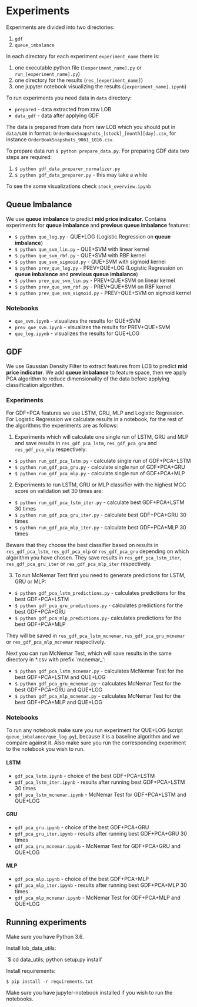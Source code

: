 # Experiments

Experiments are divided into two directories:

1. `gdf`
2. `queue_imbalance`

In each directory for each experiment `experiment_name` there is:
1. one executable python file (`[experiment_name].py` or `run_[experiment_name].py`) 
2. one directory for the results (`res_[experiment_name]`)
3. one jupyter notebook visualizing the results (`[experiment_name].ipynb`)

To run experiments you need data in `data` directory:
* `prepared` - data extracted from raw LOB
* `data_gdf` - data after applying GDF

The data is prepared from data from raw LOB which you should put in `data/LOB` in format:
`OrderBookSnapshots_[stock]_[month][day].csv`, for instance `OrderBookSnapshots_9061_1016.csv`.

To prepare data run `$ python prepare_data.py`. For preparing GDF data two steps are required:

1. `$ python gdf_data_preparer_normalizer.py`
2. `$ python gdf_data_preparer.py` - this may take a while

To see the some visualizations check `stock_overview.ipynb`


## Queue Imbalance

We use **queue imbalance** to predict **mid price indicator**.
Contains experiments for **queue imbalance** and **previous queue imbalance** features:
    
* `$ python que_log.py` - QUE+LOG (Logistic Regression on **queue imbalance**)
* `$ python que_svm_lin.py` - QUE+SVM with linear kernel
* `$ python que_svm_rbf.py` - QUE+SVM with RBF kernel
* `$ python que_svm_sigmoid.py` - QUE+SVM with sigmoid kernel
* `$ python prev_que_log.py`  - PREV+QUE+LOG (Logistic Regression on **queue imbalance** and **previous queue imbalance**)
* `$ python prev_que_svm_lin.py` - PREV+QUE+SVM on linear kernel
* `$ python prev_que_svm_rbf.py` - PREV+QUE+SVM on RBF kernel
* `$ python prev_que_svm_sigmoid.py` - PREV+QUE+SVM on sigmoid kernel

### Notebooks

* `que_svm.ipynb` - visualizes the results for QUE+SVM
* `prev_que_svm.ipynb` - visualizes the results for PREV+QUE+SVM
* `que_log.ipynb` - visualizes the results for QUE+LOG

## GDF

We use Gaussian Density Filter to extract features from LOB to predict **mid price indicator**. 
We add **queue imbalance** to feature space, then we apply PCA algorithm to reduce dimensionality of the data before 
applying classification algorithm.

### Experiments

For GDF+PCA features we use LSTM, GRU, MLP and Logistic Regression. For Logistic Regression we 
calculate results in a notebook, for the rest of the algorithms the experiments are as follows:

1. Experiments which will calculate one single run of LSTM, GRU and MLP and save results
in `res_gdf_pca_lstm`, `res_gdf_pca_gru` and `res_gdf_pca_mlp` respectively:

* `$ python run_gdf_pca_lstm.py` - calculate single run of GDF+PCA+LSTM
* `$ python run_gdf_pca_gru.py` - calculate single run of GDF+PCA+GRU
* `$ python run_gdf_pca_mlp.py` - calculate single run of GDF+PCA+MLP

2. Experiments to run  LSTM, GRU or MLP classifier with the highest MCC score on 
validation set 30 times are:

* `$ python run_gdf_pca_lstm_iter.py` - calculate best GDF+PCA+LSTM 30 times
* `$ python run_gdf_pca_gru_iter.py` - calculate best GDF+PCA+GRU 30 times
* `$ python run_gdf_pca_mlp_iter.py` - calculate best GDF+PCA+MLP 30 times

Beware that they choose the best classifier based on results in  
`res_gdf_pca_lstm`, `res_gdf_pca_mlp` or `res_gdf_pca_gru` depending on which algorithm 
you have chosen. They save results in `res_gdf_pca_lstm_iter`, `res_gdf_pca_gru_iter` or
`res_gdf_pca_mlp_iter` respectively.

3. To run McNemar Test first you need to generate predictions for LSTM, GRU or MLP:

* `$ python gdf_pca_lstm_predictions.py` - calculates predictions for the best GDF+PCA+LSTM
* `$ python gdf_pca_gru_predictions.py` - calculates predictions for the best GDF+PCA+GRU
* `$ python gdf_pca_mlp_predictions.py`- calculates predictions for the best GDF+PCA+MLP

They will be saved in `res_gdf_pca_lstm_mcnemar`, `res_gdf_pca_gru_mcnemar` or `res_gdf_pca_mlp_mcnemar`
respectively.

Next you can run McNemar Test, which will save results in the same directory in *.csv 
with prefix `mcnemar_':

* `$ python gdf_pca_lstm_mcnemar.py` - calculates McNemar Test for the best GDF+PCA+LSTM and QUE+LOG
* `$ python gdf_pca_gru_mcnemar.py` - calculates McNemar Test for the best GDF+PCA+GRU and QUE+LOG
* `$ python gdf_pca_mlp_mcnemar.py` - calculates McNemar Test for the best GDF+PCA+MLP and QUE+LOG

### Notebooks

To run any notebook make sure you run experiment for QUE+LOG (script `queue_imbalance/que_log.py`),
because it is a baseline algorithm and we compare against it. Also make sure you run the corresponding 
experiment to the notebook you wish to run.

#### LSTM 

* `gdf_pca_lstm.ipynb` - choice of the best GDF+PCA+LSTM
* `gdf_pca_lstm_iter.ipynb` - results after running best GDF+PCA+LSTM 30 times
* `gdf_pca_lstm_mcnemar.ipynb` - McNemar Test for GDF+PCA+LSTM and QUE+LOG

#### GRU

* `gdf_pca_gru.ipynb` - choice of the best GDF+PCA+GRU
* `gdf_pca_gru_iter.ipynb` - results after running best GDF+PCA+GRU 30 times
* `gdf_pca_gru_mcnemar.ipynb` - McNemar Test for GDF+PCA+GRU and QUE+LOG

#### MLP

* `gdf_pca_mlp.ipynb` - choice of the best GDF+PCA+MLP
* `gdf_pca_mlp_iter.ipynb` - results after running best GDF+PCA+MLP 30 times
* `gdf_pca_mlp_mcnemar.ipynb` - McNemar Test for GDF+PCA+MLP and QUE+LOG


## Running experiments

Make sure you have Python 3.6.

Install lob_data_utils:

`$ cd data_utils; python setup.py install'

Install requirements:

`$ pip install -r requirements.txt`

Make sure you have jupyter-notebook installed if you wish to run the notebooks.